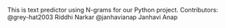 This is text predictor using N-grams for our Python project. 
Contributors:
@grey-hat2003 Riddhi Narkar
@janhavianap Janhavi Anap
